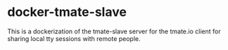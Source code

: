 # docker-tmate-slave

This is a dockerization of the tmate-slave server for the tmate.io client for sharing local tty sessions with remote people.

